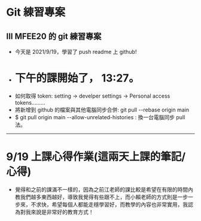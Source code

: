 # Git 練習專案

## III MFEE20 的 git 練習專案

- 今天是 2021/9/19，學習了 push readme 上 github!
- # 下午的課開始了， 13:27。
- 如何取得 token: setting -> develper settings -> Personal access tokens.........
- 將新增到 github 的檔案與其他電腦同步合併: git pull --rebase origin main
- $ git pull origin main --allow-unrelated-histories : 換一台電腦同步 pull 法。

---

# 9/19 上課心得作業(這兩天上課的筆記/心得)

- 覺得和之前的課滿不一樣的，因為之前江老師的課比較是希望在有限的時間內教我們越多東西越好，導致我覺得有些跟不上，而小賴老師的方式則是一步一步來，不求快，希望每個人都能走穩學習好，而教學的內容也非常實用，我認為對我來說是非常好的教育方式！

